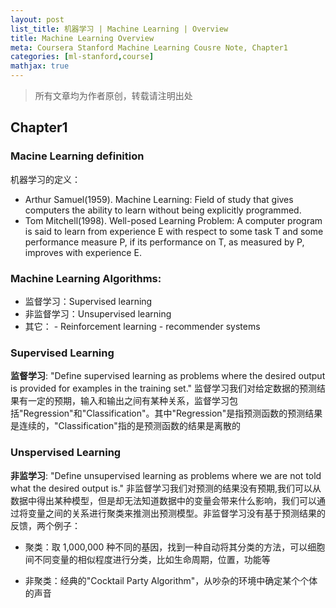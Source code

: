 ```yaml
---
layout: post
list_title: 机器学习 | Machine Learning | Overview
title: Machine Learning Overview
meta: Coursera Stanford Machine Learning Cousre Note, Chapter1
categories: [ml-stanford,course]
mathjax: true
---
```


> 所有文章均为作者原创，转载请注明出处

## Chapter1

### Macine Learning definition

机器学习的定义：

* Arthur Samuel(1959). Machine Learning: Field of study that gives computers the ability to learn without being explicitly programmed.
* Tom Mitchell(1998). Well-posed Learning Problem: A computer program is said to learn from experience E with respect to some task T and some performance measure P, if its performance on T, as measured by P, improves with experience E.

### Machine Learning Algorithms:

* 监督学习：Supervised learning
* 非监督学习：Unsupervised learning
* 其它： - Reinforcement learning - recommender systems

### Supervised Learning

**监督学习**: "Define supervised learning as problems where the desired output is provided for examples in the training set." 监督学习我们对给定数据的预测结果有一定的预期，输入和输出之间有某种关系，监督学习包括"Regression"和"Classification"。其中"Regression"是指预测函数的预测结果是连续的，"Classification"指的是预测函数的结果是离散的

### Unspervised Learning

**非监学习**: "Define unsupervised learning as problems where we are not told what the desired output is." 非监督学习我们对预测的结果没有预期,我们可以从数据中得出某种模型，但是却无法知道数据中的变量会带来什么影响，我们可以通过将变量之间的关系进行聚类来推测出预测模型。非监督学习没有基于预测结果的反馈，两个例子：

* 聚类：取 1,000,000 种不同的基因，找到一种自动将其分类的方法，可以细胞间不同变量的相似程度进行分类，比如生命周期，位置，功能等

* 非聚类：经典的"Cocktail Party Algorithm"，从吵杂的环境中确定某个个体的声音

